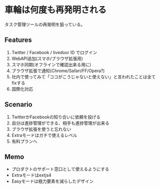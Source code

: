 # 車輪は何度も再発明される

タスク管理ツールの再発明を狙っている。

## Features
1. Twitter / Facebook / livedoor ID でログイン
2. WebAPI追加(スマホ/ブラウザ拡張用)
3. スマホ同期(オフラインで確認出来る用に)
4. ブラウザ拡張で通知(Chrome/Safari/FF/Opera?)
5. 社内で使ってみて「ココがこうじゃないと使えない」と言われたことは全てfixする
6. 国際化対応

## Scenario
1. TwitterかFacebookの知り合いに依頼を投げる
2. 自分は進捗管理ができる、相手も進捗管理が出来る
3. ブラウザ拡張を使うと忘れない
4. Extraモードはガチで使えるレベル
5. 有料プランへ

## Memo
- プロダクトのサポート窓口として使えるようにする
- Extraモードはextjs4
- Easyモードは極力要素を減らしたデザイン
